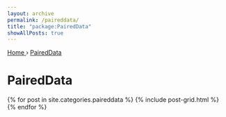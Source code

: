 ```yaml
---
layout: archive
permalink: /paireddata/
title: "package:PairedData"
showAllPosts: true
---
```


<div class="wrap">

   <nav class="breadcrumbs">
      <span itemscope="" itemtype="http://data-vocabulary.org/Breadcrumb">
         <a href="{{ site.baseurl }}" itemprop="url">
            <span itemprop="title">Home</span>
         </a>
          ›
         <a href="{{ site.baseurl }}/PairedData" itemprop="url">
            <span itemprop="title">PairedData</span>
         </a>
      </span>
   </nav>

   <div class="page-title">
     <h1>PairedData</h1>
   </div>

   <div class="archive-wrap">
      <div class="page-content">
         <div class="tiles">
         {% for post in site.categories.paireddata %}
            {% include post-grid.html %}
         {% endfor %}
         </div><!-- /.tiles -->
      </div><!-- /.page-content -->
   </div><!-- /.archive-wrap -->
</div><!-- /.wrap -->
